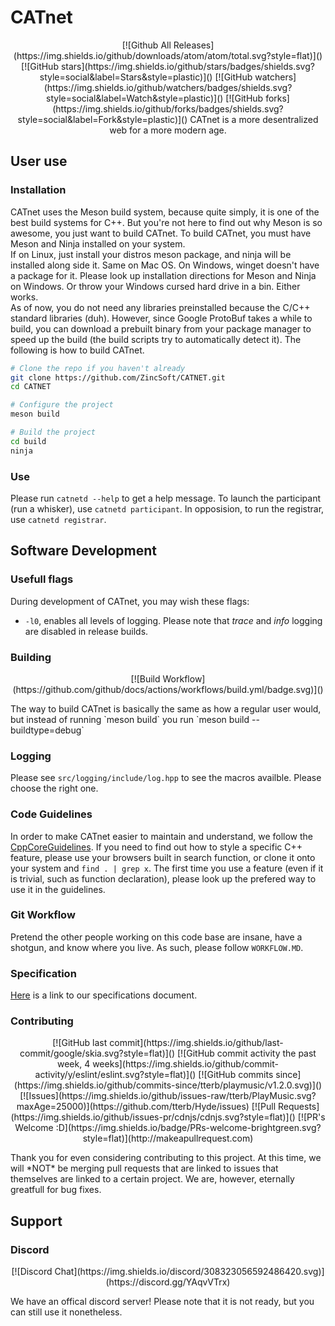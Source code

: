 # CATnet
<p align="center">
[![Github All Releases](https://img.shields.io/github/downloads/atom/atom/total.svg?style=flat)]()  
[![GitHub stars](https://img.shields.io/github/stars/badges/shields.svg?style=social&label=Stars&style=plastic)]()
[![GitHub watchers](https://img.shields.io/github/watchers/badges/shields.svg?style=social&label=Watch&style=plastic)]()
[![GitHub forks](https://img.shields.io/github/forks/badges/shields.svg?style=social&label=Fork&style=plastic)]()
CATnet is a more desentralized web for a more modern age.
</p>

## User use
### Installation
CATnet uses the Meson build system, because quite simply, it is one of the best build systems for C++. But you're not here to find out why Meson is so awesome, you just want to build CATnet. To build CATnet, you must have Meson and Ninja installed on your system.  
If on Linux, just install your distros meson package, and ninja will be installed along side it. Same on Mac OS. On Windows, winget doesn't have a package for it. Please look up installation directions for Meson and Ninja on Windows. Or throw your Windows cursed hard drive in a bin. Either works.  
As of now, you do not need any libraries preinstalled because the C/C++ standard libraries (duh). However, since Google ProtoBuf takes a while to build, you can download a prebuilt binary from your package manager to speed up the build (the build scripts try to automatically detect it). The following is how to build CATnet.  
```bash
# Clone the repo if you haven't already
git clone https://github.com/ZincSoft/CATNET.git
cd CATNET

# Configure the project
meson build

# Build the project
cd build
ninja
```

### Use
Please run `catnetd --help` to get a help message. To launch the participant (run a whisker), use `catnetd participant`. In opposision, to run the registrar, use `catnetd registrar`.

## Software Development
### Usefull flags
During development of CATnet, you may wish these flags:
* `-l0`, enables all levels of logging. Please note that *trace* and *info* logging are disabled in release builds.

### Building
<p align="center">
[![Build Workflow](https://github.com/github/docs/actions/workflows/build.yml/badge.svg)]()
</p>
The way to build CATnet is basically the same as how a regular user would, but instead of running `meson build` you run `meson build --buildtype=debug`

### Logging
Please see `src/logging/include/log.hpp` to see the macros availble. Please choose the right one.

### Code Guidelines
In order to make CATnet easier to maintain and understand, we follow the [CppCoreGuidelines](http://isocpp.github.io/CppCoreGuidelines/CppCoreGuidelines). If you need to find out how to style a specific C++ feature, please use your browsers built in search function, or clone it onto your system and `find . | grep x`.
The first time you use a feature (even if it is trivial, such as function declaration), please look up the prefered way to use it in the guidelines.

### Git Workflow
Pretend the other people working on this code base are insane, have a shotgun, and know where you live. As such, please follow `WORKFLOW.MD`.

### Specification
[Here](https://docs.google.com/document/d/1t3FXJTDr-h4J9iPvzBLDdCKGJAukKruhrJjNaMWRgq0/edit?ts=5fc41d5f#heading=h.3bqhl2hpdgyy) is a link to our specifications document.

### Contributing
<p align="center">
[![GitHub last commit](https://img.shields.io/github/last-commit/google/skia.svg?style=flat)]()
[![GitHub commit activity the past week, 4 weeks](https://img.shields.io/github/commit-activity/y/eslint/eslint.svg?style=flat)]() [![GitHub commits since](https://img.shields.io/github/commits-since/tterb/playmusic/v1.2.0.svg)]()  
[![Issues](https://img.shields.io/github/issues-raw/tterb/PlayMusic.svg?maxAge=25000)](https://github.com/tterb/Hyde/issues)  
[![Pull Requests](https://img.shields.io/github/issues-pr/cdnjs/cdnjs.svg?style=flat)]()
[![PR's Welcome :D](https://img.shields.io/badge/PRs-welcome-brightgreen.svg?style=flat)](http://makeapullrequest.com)
</p>
Thank you for even considering contributing to this project. At this time, we will *NOT* be merging pull requests that are linked to issues that themselves are linked to a certain project. We are, however, eternally greatfull for bug fixes.

## Support
### Discord
<p align="center">
[![Discord Chat](https://img.shields.io/discord/308323056592486420.svg)](https://discord.gg/YAqvVTrx)  
</p>
We have an offical discord server! Please note that it is not ready, but you can still use it nonetheless.
